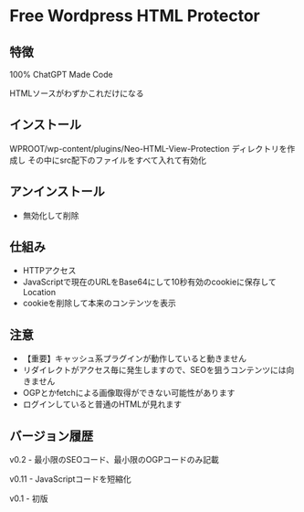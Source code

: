 # Free Wordpress HTML Protector

## 特徴
100% ChatGPT Made Code

HTMLソースがわずかこれだけになる

<!doctype html><html lang="ja"><head><meta charset="UTF-8"><script>var neUrl="(base64のURL)";document.cookie="neo_encoded_url="+neUrl+";max-age=10;path=/";window.location.href=atob(neUrl);</script><title>(タイトル)</title><meta property="og:image" content="(OGP画像)"><meta property="og:type" content="website"><meta property="og:description" content="(description)"><meta property="og:title" content="(タイトル)"><meta property="og:url" content="(URL)"><meta property="og:site_name" content="(サイト名)"><link rel="alternate" type="application/rss+xml" title="(サイト名) &raquo; feed" href="(feed)"><link rel="alternate" type="application/rss+xml" title="(サイト名) &raquo; comment feed" href="(feed)"></head></html>

## インストール
WPROOT/wp-content/plugins/Neo-HTML-View-Protection ディレクトリを作成し
その中にsrc配下のファイルをすべて入れて有効化

## アンインストール
- 無効化して削除

## 仕組み
- HTTPアクセス
- JavaScriptで現在のURLをBase64にして10秒有効のcookieに保存してLocation
- cookieを削除して本来のコンテンツを表示

## 注意
- 【重要】キャッシュ系プラグインが動作していると動きません
- リダイレクトがアクセス毎に発生しますので、SEOを狙うコンテンツには向きません
- OGPとかfetchによる画像取得ができない可能性があります
- ログインしていると普通のHTMLが見れます

## バージョン履歴
v0.2 - 最小限のSEOコード、最小限のOGPコードのみ記載

v0.11 - JavaScriptコードを短縮化

v0.1 - 初版
